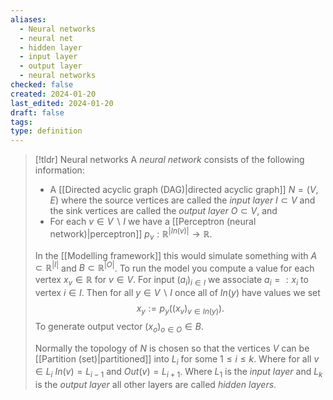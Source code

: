 ```yaml
---
aliases:
  - Neural networks
  - neural net
  - hidden layer
  - input layer
  - output layer
  - neural networks
checked: false
created: 2024-01-20
last_edited: 2024-01-20
draft: false
tags: 
type: definition
---
```

>[!tldr] Neural networks
>A *neural network* consists of the following information:
>- A [[Directed acyclic graph (DAG)|directed acyclic graph]] $N = (V,E)$ where the source vertices are called the *input layer* $I \subset V$ and the sink vertices are called the *output layer* $O \subset V$,  and
>- For each $v \in V \backslash I$ we have a [[Perceptron (neural network)|perceptron]] $p_v: \mathbb{R}^{\vert In(v) \vert} \rightarrow\mathbb{R}$.  
>
>In the [[Modelling framework]] this would simulate something with $A \subset \mathbb{R}^{\vert I \vert}$ and $B \subset \mathbb{R}^{\vert O \vert}$. 
>To run the model you compute a value for each vertex $x_v \in \mathbb{R}$ for $v \in V$. For input $(a_i)_{i \in I}$ we associate $a_i =: x_i$ to vertex $i \in I$. Then for all $y \in V \backslash I$ once all of $In(y)$ have values we set 
>$$x_y := p_y((x_v)_{v \in In(y)}).$$
>To generate output vector $(x_o)_{o \in O} \in B$.
>
>Normally the topology of $N$ is chosen so that the vertices $V$ can be [[Partition (set)|partitioned]] into $L_i$ for some $1 \leq i \leq k$. Where for all $v \in L_i$ $In(v) = L_{i-1}$ and $Out(v) = L_{i+1}$. Where $L_1$ is the *input layer* and $L_k$ is the *output layer* all other layers are called *hidden layers*. 

